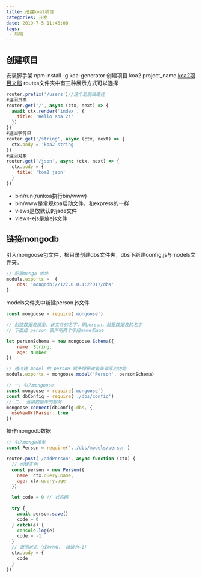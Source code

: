 ```yaml
---
title: 搭建koa2项目
categories: 开发
date: 2019-7-5 11:46:00
tags: 
 - 后端
---
```

## 创建项目
安装脚手架 npm install -g koa-generator
创建项目 koa2 project_name
[koa2项目文档](https://github.com/17koa/koa2-demo)
routes文件夹中有三种展示方式可以选择
``` js
router.prefix('/users')//这个是前缀路径
#返回页面
router.get('/', async (ctx, next) => {
  await ctx.render('index', {
    title: 'Hello Koa 2!'
  })
})
#返回字符串
router.get('/string', async (ctx, next) => {
  ctx.body = 'koa2 string'
})
#返回对象
router.get('/json', async (ctx, next) => {
  ctx.body = {
    title: 'koa2 json'
  }
})
```

- bin/run(runkoa执行bin/www)
- bin/www是常规koa启动文件，和express的一样
- views是放默认的jade文件
- views-ejs是放ejs文件

## 链接mongodb
引入mongoose包文件，根目录创建dbs文件夹，dbs下新建config.js与models文件夹。
``` js
// 配置mongo 地址
module.exports =  {
    dbs: 'mongodb://127.0.0.1:27017/dbs'
}
```
models文件夹中新建person.js文件
``` js
const mongoose = require('mongoose')

// 创建数据表模型，该文件的名字，即person，就是数据表的名字
// 下面给 person 表声明两个字段name和age

let personSchema = new mongoose.Schema({
    name: String,
    age: Number
})

// 通过建 model 给 person 赋予增删改查等读写的功能
module.exports = mongoose.model('Person', personSchema)
```
``` js
// 一、引入mongoose
const mongoose = require('mongoose')
const dbConfig = require('./dbs/config')
// 二、 连接数据库的服务
mongoose.connect(dbConfig.dbs, {
  useNewUrlParser: true
})
```
操作mongodb数据
```js
// 引入mongo模型
const Person = require('../dbs/models/person')

router.post('/addPerson', async function (ctx) {
  // 创建实例
  const person = new Person({
    name: ctx.query.name,
    age: ctx.query.age
  })

  let code = 0 // 状态码

  try {
    await person.save()
    code = 0
  } catch(e) {
    console.log(e)
    code = -1
  }
  // 返回状态（成功为0， 错误为-1）
  ctx.body = {
    code
  }
})
```

